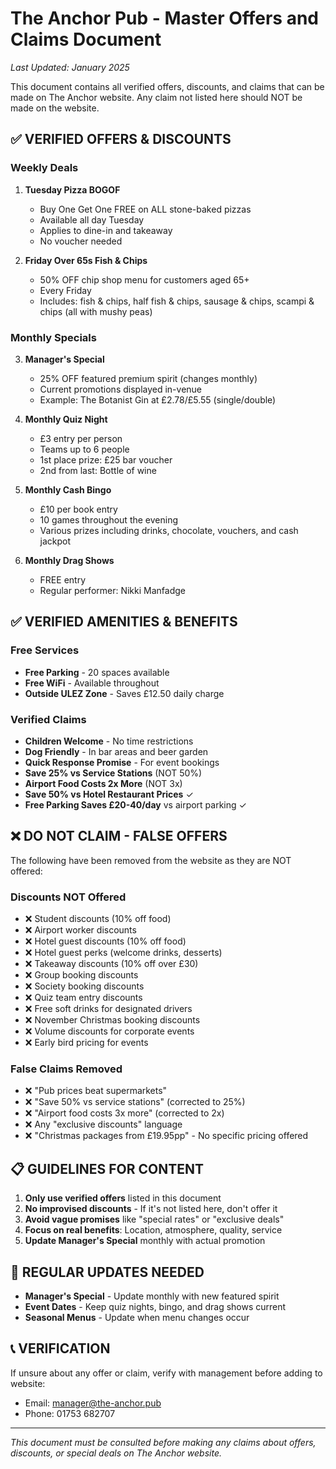 # The Anchor Pub - Master Offers and Claims Document
*Last Updated: January 2025*

This document contains all verified offers, discounts, and claims that can be made on The Anchor website. Any claim not listed here should NOT be made on the website.

## ✅ VERIFIED OFFERS & DISCOUNTS

### Weekly Deals
1. **Tuesday Pizza BOGOF**
   - Buy One Get One FREE on ALL stone-baked pizzas
   - Available all day Tuesday
   - Applies to dine-in and takeaway
   - No voucher needed

2. **Friday Over 65s Fish & Chips**
   - 50% OFF chip shop menu for customers aged 65+
   - Every Friday
   - Includes: fish & chips, half fish & chips, sausage & chips, scampi & chips (all with mushy peas)

### Monthly Specials
3. **Manager's Special**
   - 25% OFF featured premium spirit (changes monthly)
   - Current promotions displayed in-venue
   - Example: The Botanist Gin at £2.78/£5.55 (single/double)

4. **Monthly Quiz Night**
   - £3 entry per person
   - Teams up to 6 people
   - 1st place prize: £25 bar voucher
   - 2nd from last: Bottle of wine

5. **Monthly Cash Bingo**
   - £10 per book entry
   - 10 games throughout the evening
   - Various prizes including drinks, chocolate, vouchers, and cash jackpot

6. **Monthly Drag Shows**
   - FREE entry
   - Regular performer: Nikki Manfadge

## ✅ VERIFIED AMENITIES & BENEFITS

### Free Services
- **Free Parking** - 20 spaces available
- **Free WiFi** - Available throughout
- **Outside ULEZ Zone** - Saves £12.50 daily charge

### Verified Claims
- **Children Welcome** - No time restrictions
- **Dog Friendly** - In bar areas and beer garden
- **Quick Response Promise** - For event bookings
- **Save 25% vs Service Stations** (NOT 50%)
- **Airport Food Costs 2x More** (NOT 3x)
- **Save 50% vs Hotel Restaurant Prices** ✓
- **Free Parking Saves £20-40/day** vs airport parking ✓

## ❌ DO NOT CLAIM - FALSE OFFERS

The following have been removed from the website as they are NOT offered:

### Discounts NOT Offered
- ❌ Student discounts (10% off food)
- ❌ Airport worker discounts
- ❌ Hotel guest discounts (10% off food)
- ❌ Hotel guest perks (welcome drinks, desserts)
- ❌ Takeaway discounts (10% off over £30)
- ❌ Group booking discounts
- ❌ Society booking discounts
- ❌ Quiz team entry discounts
- ❌ Free soft drinks for designated drivers
- ❌ November Christmas booking discounts
- ❌ Volume discounts for corporate events
- ❌ Early bird pricing for events

### False Claims Removed
- ❌ "Pub prices beat supermarkets"
- ❌ "Save 50% vs service stations" (corrected to 25%)
- ❌ "Airport food costs 3x more" (corrected to 2x)
- ❌ Any "exclusive discounts" language
- ❌ "Christmas packages from £19.95pp" - No specific pricing offered

## 📋 GUIDELINES FOR CONTENT

1. **Only use verified offers** listed in this document
2. **No improvised discounts** - If it's not listed here, don't offer it
3. **Avoid vague promises** like "special rates" or "exclusive deals"
4. **Focus on real benefits**: Location, atmosphere, quality, service
5. **Update Manager's Special** monthly with actual promotion

## 🔄 REGULAR UPDATES NEEDED

- **Manager's Special** - Update monthly with new featured spirit
- **Event Dates** - Keep quiz nights, bingo, and drag shows current
- **Seasonal Menus** - Update when menu changes occur

## 📞 VERIFICATION

If unsure about any offer or claim, verify with management before adding to website:
- Email: manager@the-anchor.pub
- Phone: 01753 682707

---

*This document must be consulted before making any claims about offers, discounts, or special deals on The Anchor website.*